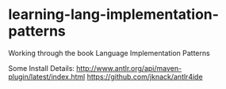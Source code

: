 learning-lang-implementation-patterns
=====================================

Working through the book Language Implementation Patterns

Some Install Details:
http://www.antlr.org/api/maven-plugin/latest/index.html
https://github.com/jknack/antlr4ide
